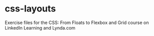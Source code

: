 # css-layouts
Exercise files for the CSS: From Floats to Flexbox and Grid course on LinkedIn Learning and Lynda.com
